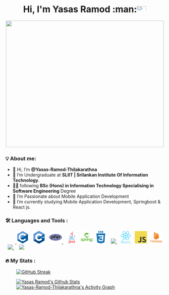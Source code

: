 
<!---
Yasas-Ramod-Thilakarathna/Yasas-Ramod-Thilakarathna is a ✨ special ✨ repository because its `README.md` (this file) appears on your GitHub profile.
You can click the Preview link to take a look at your changes.
--->

<h1 align="center">Hi, I'm Yasas Ramod :man:<img src="https://raw.githubusercontent.com/MartinHeinz/MartinHeinz/master/wave.gif" width="30px" height ="20px"></h1>
<div id="header" align="center">
  <img src="https://media.giphy.com/media/zhYSVCirREeIZtONCI/giphy.gif" width = "500" height = "400"/>
</div>

### :bulb: About me:

- 👋 Hi, I’m **@Yasas-Ramod-Thilakarathna**
- 🔭 I’m Undergraduate at **SLIIT | Srilankan Institute Of Information Technology**.
- 👨‍💻 following **BSc (Hons) in Information Technology Specialising in Software Engineering** Degree
- 👀 I’m Passionate about Mobile Application Development
- 🌱 I’m currently studying Mobile Application Development, Springboot & React js.

### :hammer_and_wrench: Languages and Tools : 

<div>
  &nbsp;&nbsp;&nbsp;&nbsp;&nbsp;&nbsp;&nbsp;&nbsp;<a href="https://www.cprogramming.com/" target="_blank"> <img src="https://raw.githubusercontent.com/devicons/devicon/master/icons/c/c-original.svg" alt="c" width="40" height="40"/></a> &nbsp;
  <a href="https://www.w3schools.com/cpp/" target="_blank"><img src="https://raw.githubusercontent.com/devicons/devicon/master/icons/cplusplus/cplusplus-original.svg" alt="cplusplus" width="40" height="40"/></a>  &nbsp;
  <a href="https://www.php.net" target="_blank"> <img src="https://raw.githubusercontent.com/devicons/devicon/master/icons/php/php-original.svg" alt="php" width="40" height="40"/> </a> &nbsp;
  <a href="https://www.java.com" target="_blank"><img src="https://github.com/devicons/devicon/blob/master/icons/java/java-original-wordmark.svg" title="Java" alt="Java" width="40" height="40"/></a>&nbsp;
  <img src="https://github.com/devicons/devicon/blob/master/icons/spring/spring-original-wordmark.svg" title="Spring" alt="Spring" width="40" height="40"/> 
  <img src="https://github.com/devicons/devicon/blob/master/icons/css3/css3-plain-wordmark.svg"  title="CSS3" alt="CSS" width="40" height="40"/> &nbsp;
  <a href="https://getbootstrap.com" target="_blank"> <img src="https://img.icons8.com/color/48/000000/bootstrap.png"/> </a>&nbsp;
  <img src="https://github.com/devicons/devicon/blob/master/icons/react/react-original-wordmark.svg" title="React" alt="React" width="40" height="40"/>&nbsp;
  <a href="https://developer.mozilla.org/en-US/docs/Web/JavaScript" target="_blank"><img src="https://github.com/devicons/devicon/blob/master/icons/javascript/javascript-original.svg" title="JavaScript" alt="JavaScript" width="40" height="40"/></a>&nbsp;
  <img src="https://github.com/devicons/devicon/blob/master/icons/firebase/firebase-plain-wordmark.svg" title="Firebase" alt="Firebase" width="40" height="40"/> &nbsp;
  <a style="padding-right:8px;" href="https://www.mysql.com/" target="_blank"> <img src="https://img.icons8.com/fluent/50/000000/mysql-logo.png"/> </a>&nbsp;
  <a href="https://git-scm.com/" target="_blank"> <img src="https://img.icons8.com/color/48/000000/git.png"/> </a> 
  
</div>

### :fire: My Stats :

&nbsp; &nbsp; &nbsp; &nbsp; &nbsp;[![GitHub Streak](http://github-readme-streak-stats.herokuapp.com?user=Yasas-Ramod-Thilakarathna&theme=dark&background=000000)](https://git.io/streak-stats)
<div>&nbsp;&nbsp; &nbsp; &nbsp; &nbsp; 
   <a href="https://github.com/Yasas-Ramod-Thilakarathne/github-readme-stats"><img alt="Yasas Ramod's Github Stats" src="https://github-readme-stats.vercel.app/api?username=Yasas-Ramod-Thilakarathna&show_icons=true&count_private=true&theme=react&hide_border=true&bg_color=0D1117" /></a>
</div>  
<div>&nbsp;&nbsp; &nbsp; &nbsp; &nbsp; 
  <!--<a href="https://github.com/Yasas-Ramod-Thilakarathna/github-readme-stats"><img alt="Yasas-Ramod-Thilakarathne's Top Languages" src="https://github-readme-stats.vercel.app/api/top-langs/?username=Yasas-Ramod-Thilakarathna&langs_count=8&count_private=true&layout=compact&theme=react&hide_border=true&bg_color=0D1117"  /></a> -->
  <a href="https://github.com/Yasas-Ramod-Thilakarathna/github-readme-activity-graph"><img alt="Yasas-Ramod-Thilakarathna's Activity Graph" src="https://activity-graph.herokuapp.com/graph?username=Yasas-Ramod-Thilakarathna&bg_color=0D1117&color=5BCDEC&line=5BCDEC&point=FFFFFF&hide_border=true" /></a>
</div>  
